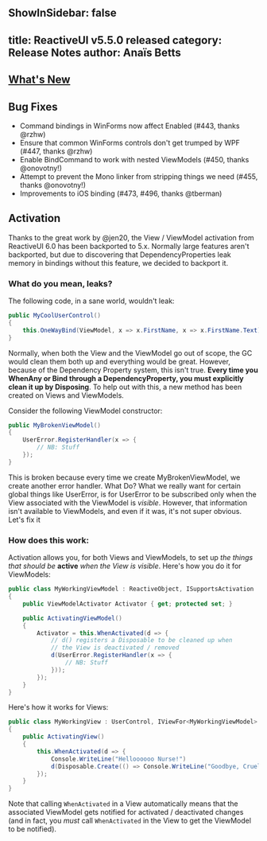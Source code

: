 ShowInSidebar: false
---
title: ReactiveUI v5.5.0 released
category: Release Notes
author: Anaïs Betts
---

## [What's New](https://github.com/reactiveui/ReactiveUI/compare/5.4.0...5.5.0)

## Bug Fixes
- Command bindings in WinForms now affect Enabled (#443, thanks @rzhw)
- Ensure that common WinForms controls don't get trumped by WPF (#447, thanks @rzhw)
- Enable BindCommand to work with nested ViewModels (#450, thanks @onovotny!)
- Attempt to prevent the Mono linker from stripping things we need (#455, thanks @onovotny!)
- Improvements to iOS binding (#473, #496, thanks @tberman)

## Activation

Thanks to the great work by @jen20, the View / ViewModel activation from ReactiveUI 6.0 has been backported to 5.x. Normally large features aren't backported, but due to discovering that DependencyProperties leak memory in bindings without this feature, we decided to backport it. 

### What do you mean, leaks?

The following code, in a sane world, wouldn't leak:

``` cs
public MyCoolUserControl()
{
    this.OneWayBind(ViewModel, x => x.FirstName, x => x.FirstName.Text);
}
```

Normally, when both the View and the ViewModel go out of scope, the GC would clean them both up and everything would be great. However, because of the Dependency Property system, this isn't true. **Every time you WhenAny or Bind through a DependencyProperty, you must explicitly clean it up by Disposing**. To help out with this, a new method has been created on Views and ViewModels.

Consider the following ViewModel constructor:

``` cs
public MyBrokenViewModel()
{
    UserError.RegisterHandler(x => {
        // NB: Stuff
    });
}
```

This is broken because every time we create MyBrokenViewModel, we create another error handler. What Do? What we really want for certain global things like UserError, is for UserError to be subscribed only when the View associated with the ViewModel is _visible_. However, that information isn't available to ViewModels, and even if it was, it's not super obvious. Let's fix it

### How does this work:

Activation allows you, for both Views and ViewModels, to set up _the things that should be_ **active** _when the View is visible_. Here's how you do it for ViewModels:

``` cs
public class MyWorkingViewModel : ReactiveObject, ISupportsActivation
{
    public ViewModelActivator Activator { get; protected set; }

    public ActivatingViewModel()
    {
        Activator = this.WhenActivated(d => {
            // d() registers a Disposable to be cleaned up when
            // the View is deactivated / removed
            d(UserError.RegisterHandler(x => {
                // NB: Stuff
            }));
        });
    }
}
```

Here's how it works for Views:

``` cs
public class MyWorkingView : UserControl, IViewFor<MyWorkingViewModel>
{
    public ActivatingView()
    {
        this.WhenActivated(d => {
            Console.WriteLine("Helloooooo Nurse!")
            d(Disposable.Create(() => Console.WriteLine("Goodbye, Cruel World")));
        });
    }
}
```

Note that calling `WhenActivated` in a View automatically means that the associated ViewModel gets notified for activated / deactivated changes (and in fact, you _must_ call `WhenActivated` in the View to get the ViewModel to be notified).
